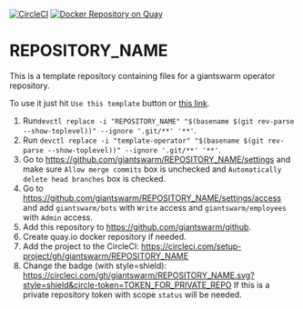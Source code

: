 [![CircleCI](https://circleci.com/gh/giantswarm/template-operator.svg?&style=shield)](https://circleci.com/gh/giantswarm/template-operator)
[![Docker Repository on Quay](https://quay.io/repository/giantswarm/template-operator/status "Docker Repository on Quay")](https://quay.io/repository/giantswarm/template-operator)

# REPOSITORY_NAME

This is a template repository containing files for a giantswarm
operator repository.

To use it just hit `Use this template` button or [this
link][generate].

1. Run`devctl replace -i "REPOSITORY_NAME" "$(basename $(git rev-parse
   --show-toplevel))" --ignore '.git/**' '**'`.
2. Run `devctl replace -i "template-operator" "$(basename $(git rev-parse
   --show-toplevel))" --ignore '.git/**' '**'`.
3. Go to https://github.com/giantswarm/REPOSITORY_NAME/settings and make sure `Allow
   merge commits` box is unchecked and `Automatically delete head branches` box
   is checked.
4. Go to https://github.com/giantswarm/REPOSITORY_NAME/settings/access and add
   `giantswarm/bots` with `Write` access and `giantswarm/employees` with
   `Admin` access.
5. Add this repository to https://github.com/giantswarm/github.
6. Create quay.io docker repository if needed.
7. Add the project to the CircleCI:
   https://circleci.com/setup-project/gh/giantswarm/REPOSITORY_NAME
8. Change the badge (with style=shield):
   https://circleci.com/gh/giantswarm/REPOSITORY_NAME.svg?style=shield&circle-token=TOKEN_FOR_PRIVATE_REPO
   If this is a private repository token with scope `status` will be needed.

[generate]: https://github.com/giantswarm/template-operator/generate
